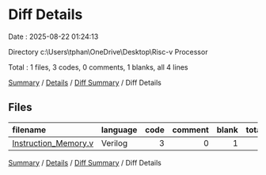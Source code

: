 # Diff Details

Date : 2025-08-22 01:24:13

Directory c:\\Users\\tphan\\OneDrive\\Desktop\\Risc-v Processor

Total : 1 files,  3 codes, 0 comments, 1 blanks, all 4 lines

[Summary](results.md) / [Details](details.md) / [Diff Summary](diff.md) / Diff Details

## Files
| filename | language | code | comment | blank | total |
| :--- | :--- | ---: | ---: | ---: | ---: |
| [Instruction\_Memory.v](/Instruction_Memory.v) | Verilog | 3 | 0 | 1 | 4 |

[Summary](results.md) / [Details](details.md) / [Diff Summary](diff.md) / Diff Details